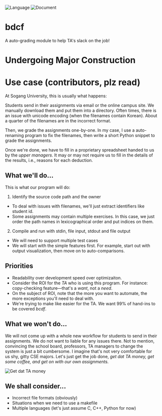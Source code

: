 ![Language](https://img.shields.io/badge/Language-Python3.6-blue.svg)
![Document](https://img.shields.io/badge/Document-English-black.svg)

# bdcf
A auto-grading module to help TA's slack on the job!

# Undergoing Major Construction

# Use case (contributors, plz read)

At Sogang University, this is usually what happens:

Students send in their assignments via email or the online campus site. We manually download them and put them into a directory. Often times, there is an issue with unicode encoding (when the filenames contain Korean). About a quarter of the filenames are in the incorrect format.

Then, we grade the assignments one-by-one. In my case, I use a auto-renaming program to fix the filenames, then write a short Python snippet to grade the assignments.

Once we're done, we have to fill in a proprietary spreadsheet handed to us by the *upper managers*. It may or may not require us to fill in the details of the results, i.e., reasons for each deduction.

## What we'll do...
This is what our program will do:
1. Identify the source code path and the owner
  - To deal with issues with filenames, we'll just extract identifiers like student id.
  - Some assignments may contain multiple exercises. In this case, we just order the path names in lexicographical order and put indices on them.
2. Compile and run with stdin, file input, stdout and file output
  - We will need to support multiple test cases
  - We will start with the simple features first. For example, start out with output visualization, then move on to auto-comparisons.

## Priorities
- Readability over development speed over optimizaiton.
- Consider the ROI for the *TA* who is using this program. For instance: copy-checking feature—that's a *want*, not a *need*.
- On the subject of ROI, note that the more you want to automate, the more exceptions you'll need to deal with.
- We're trying to make like easier for the TA. We want 99% of hand-ins to be covered *bcdf*.

## What we won't do...
We will not come up with a whole new workflow for students to send in their assignments. We do not want to liable for any issues there. Not to mention, convincing the school board, professors, TA managers to change the system is just a bit cumbersome. I imagine that's not very comfortable for us shy, gitty CSE majors. Let's just get the job done, *get dat TA money, get some coffee, and get on with our own assignments.*

![Get dat TA money](https://media.giphy.com/media/gTURHJs4e2Ies/giphy.gif)

## We shall consider...
- Incorrect file formats (obviously)
- Situations when we need to use a makefile
- Multiple languages (let's just assume C, C++, Python for now)
